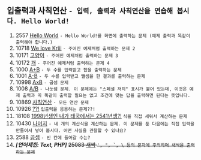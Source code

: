 입출력과 사칙연산 ```- 입력, 출력과 사칙연산을 연습해 봅시다. Hello World!```
---
1. 2557 [Hello World](https://www.acmicpc.net/problem/2557)
    ```- Hello World!를 화면에 출력하는 문제 (예제 출력과 똑같이 출력해야 합니다.)```
2. 10718 [We love Kriii](https://www.acmicpc.net/problem/10718)
    ```- 주어진 예제처럼 출력하는 문제 2```
3. 10171 [고양이](https://www.acmicpc.net/problem/10171)
    ```- 주어진 예제처럼 출력하는 문제 3```
4. 10172 [개](https://www.acmicpc.net/problem/10172)
    ```- 주어진 예제처럼 출력하는 문제 4```
5. 1000 [A+B](https://www.acmicpc.net/problem/1000)
    ```- 두 수를 입력받고 합을 출력하는 문제```
6. 1001 [A-B](https://www.acmicpc.net/problem/1001)
    ```- 두 수를 입력받고 뺄셈을 한 결과를 출력하는 문제```
7. 10998 [AxB](https://www.acmicpc.net/problem/10998)
    ```- 곱셈 문제```
8. 1008 [A/B](https://www.acmicpc.net/problem/1008)
    ```- 나눗셈 문제. 이 문제에는 "스페셜 저지" 표시가 붙어 있는데, 이것은 예제 출력과 꼭 똑같이 출력할 필요는 없고 조건에 맞는 답을 출력하면 된다는 뜻입니다.```
9. 10869 [사칙연산](https://www.acmicpc.net/problem/10869)
    ```- 모든 연산 문제```
10. 10926 [??!](https://www.acmicpc.net/problem/10926)
    ```입출력을 응용하는 문제??!```
11. 18108 [1998년생인 내가 태국에서는 2541년생?!](https://www.acmicpc.net/problem/18108)
    ```식을 직접 세워서 계산하는 문제```
12. 10430 [나머지](https://www.acmicpc.net/problem/10430)
    ```- 네 개의 계산식을 계산하는 문제. 이 문제를 푼 다음에는 직접 입력을 만들어서 넣어 봅시다. 어떤 사실을 관찰할 수 있나요?```
13. 2588 [곱셈](https://www.acmicpc.net/problem/2588)
    ```- 빈 칸에 들어갈 수는?```
14. ***[언어제한: Text, PHP]*** ~~25083 [새싹](https://www.acmicpc.net/problem/25083)
    ```', ", `, \ 등의 문자에 주의하며 새싹을 출력하는 문제```~~ 